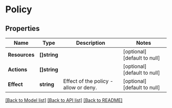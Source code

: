 # Policy

## Properties
Name | Type | Description | Notes
------------ | ------------- | ------------- | -------------
**Resources** | **[]string** |  | [optional] [default to null]
**Actions** | **[]string** |  | [optional] [default to null]
**Effect** | **string** | Effect of the policy - allow or deny. | [optional] [default to null]

[[Back to Model list]](../README.md#documentation-for-models) [[Back to API list]](../README.md#documentation-for-api-endpoints) [[Back to README]](../README.md)


